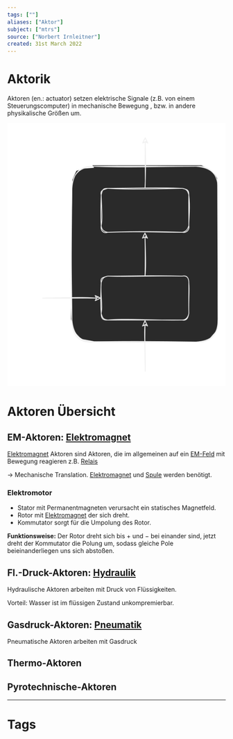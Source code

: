 ```yaml
---
tags: [""]
aliases: ["Aktor"]
subject: ["mtrs"]
source: ["Norbert Irnleitner"]
created: 31st March 2022
---
```


# Aktorik

Aktoren (en.: actuator) setzen elektrische Signale (z.B. von einem Steuerungscomputer) in mechanische Bewegung , bzw. in andere physikalische Größen um.

![Aktor_BSB](assets/Aktor_BSB.svg)

# Aktoren Übersicht

## EM-Aktoren: [Elektromagnet](../../physik/Elektromagnet.md)

[Elektromagnet](../../physik/Elektromagnet.md) Aktoren sind Aktoren, die im allgemeinen auf ein [EM-Feld](../../physik/Elektromagnetische%20Wellen.md) mit Bewegung reagieren z.B. [Relais](Relais.md)

$\rightarrow$ Mechanische Translation. [Elektromagnet](../../physik/Elektromagnet.md) und [Spule](../../hwe/Induktivitäten.md) werden benötigt.

### Elektromotor

- Stator mit Permanentmagneten verursacht ein statisches Magnetfeld.
- Rotor mit [Elektromagnet](../../physik/Elektromagnet.md) der sich dreht.
- Kommutator sorgt für die Umpolung des Rotor.

**Funktionsweise:** Der Rotor dreht sich bis $+$ und $-$ bei einander sind, jetzt dreht der Kommutator die Polung um, sodass gleiche Pole beieinanderliegen uns sich abstoßen.

## Fl.-Druck-Aktoren: [Hydraulik](Hydraulik.md)

Hydraulische Aktoren arbeiten mit Druck von Flüssigkeiten.

Vorteil: Wasser ist im flüssigen Zustand unkompremierbar.

## Gasdruck-Aktoren: [Pneumatik](Pneumatik.md)

Pneumatische Aktoren arbeiten mit Gasdruck

## Thermo-Aktoren

## Pyrotechnische-Aktoren

---

# Tags
